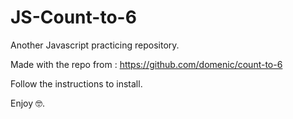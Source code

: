# JS-Count-to-6

Another Javascript practicing repository.

Made with the repo from : <https://github.com/domenic/count-to-6>

Follow the instructions to install.

Enjoy 🤓.
